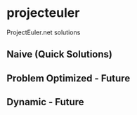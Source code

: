 # projecteuler
ProjectEuler.net solutions

## Naive (Quick Solutions)

## Problem Optimized - Future

## Dynamic - Future
